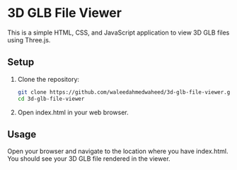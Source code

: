 # 3D GLB File Viewer

This is a simple HTML, CSS, and JavaScript application to view 3D GLB files using Three.js.

## Setup

1. Clone the repository:
   ```bash
   git clone https://github.com/waleedahmedwaheed/3d-glb-file-viewer.git
   cd 3d-glb-file-viewer
   ```
   
2. Open index.html in your web browser.

## Usage

Open your browser and navigate to the location where you have index.html. You should see your 3D GLB file rendered in the viewer.